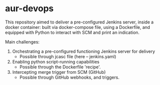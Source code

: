 # aur-devops

This repository aimed to deliver a pre-configured Jenkins server, inside a docker container: built via docker-compose file, using a Dockerfile, and equipped with Python to interact with SCM and print an indication.


Main challenges:
1.	Orchestrating a pre-configured functioning Jenkins server for delivery
	-	Possible through jcasc file (here – jenkins.yaml)
4.	Enabling python script-running capabilities
	-	Possible through the Dockerfile 'recipe'.
5.	Intercepting merge trigger from SCM (GitHub)
	-	Possible through GitHub webhooks, and triggers.
